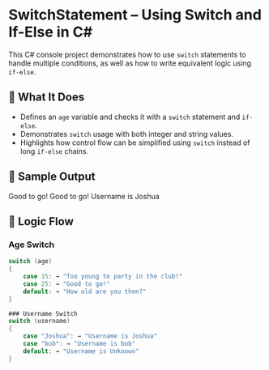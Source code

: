 # SwitchStatement – Using Switch and If-Else in C#

This C# console project demonstrates how to use `switch` statements to handle multiple conditions, as well as how to write equivalent logic using `if-else`.

## 🎯 What It Does

- Defines an `age` variable and checks it with a `switch` statement and `if-else`.
- Demonstrates `switch` usage with both integer and string values.
- Highlights how control flow can be simplified using `switch` instead of long `if-else` chains.

## 🧪 Sample Output

Good to go!
Good to go!
Username is Joshua


## 🔄 Logic Flow

### Age Switch
```csharp
switch (age)
{
    case 15: → "Too young to party in the club!"
    case 25: → "Good to go!"
    default: → "How old are you then?"
}

### Username Switch
switch (username)
{
    case "Joshua": → "Username is Joshua"
    case "bob": → "Username is bob"
    default: → "Username is Unknown"
}
